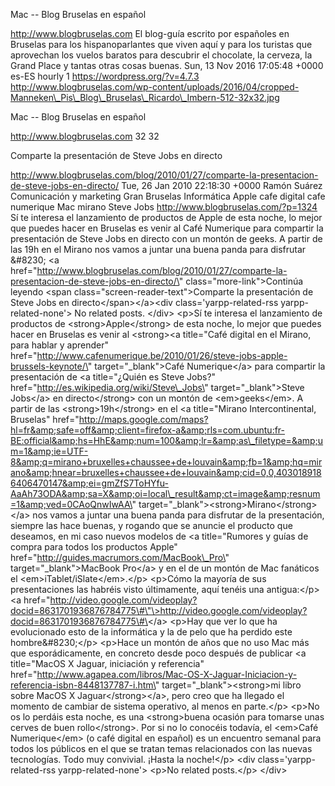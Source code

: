 Mac -- Blog Bruselas en español

http://www.blogbruselas.com El blog-guía escrito por españoles en
Bruselas para los hispanoparlantes que viven aquí y para los turistas
que aprovechan los vuelos baratos para descubrir el chocolate, la
cerveza, la Grand Place y tantas otras cosas buenas. Sun, 13 Nov 2016
17:05:48 +0000 es-ES hourly 1 https://wordpress.org/?v=4.7.3
http://www.blogbruselas.com/wp-content/uploads/2016/04/cropped-Manneken\_Pis\_Blog\_Bruselas\_Ricardo\_Imbern-512-32x32.jpg

Mac -- Blog Bruselas en español

http://www.blogbruselas.com 32 32

Comparte la presentación de Steve Jobs en directo

http://www.blogbruselas.com/blog/2010/01/27/comparte-la-presentacion-de-steve-jobs-en-directo/
Tue, 26 Jan 2010 22:18:30 +0000 Ramón Suárez Comunicación y marketing
Gran Bruselas Informática Apple cafe digital cafe numerique Mac mirano
Steve Jobs http://www.blogbruselas.com/?p=1324 Sí te interesa el
lanzamiento de productos de Apple de esta noche, lo mejor que puedes
hacer en Bruselas es venir al Café Numerique para compartir la
presentación de Steve Jobs en directo con un montón de geeks. A partir
de las 19h en el Mirano nos vamos a juntar una buena panda para
disfrutar &\#8230; \<a
href=\"http://www.blogbruselas.com/blog/2010/01/27/comparte-la-presentacion-de-steve-jobs-en-directo/\"
class=\"more-link\"\>Continúa leyendo \<span
class=\"screen-reader-text\"\>Comparte la presentación de Steve Jobs en
directo\</span\>\</a\>\<div class=\'yarpp-related-rss
yarpp-related-none\'\> No related posts. \</div\> \<p\>Sí te interesa el
lanzamiento de productos de \<strong\>Apple\</strong\> de esta noche, lo
mejor que puedes hacer en Bruselas es venir al \<strong\>\<a
title=\"Café digital en el Mirano, para hablar y aprender\"
href=\"http://www.cafenumerique.be/2010/01/26/steve-jobs-apple-brussels-keynote/\"
target=\"\_blank\"\>Café Numerique\</a\> para compartir la presentación
de \<a title=\"¿Quién es Steve Jobs?\"
href=\"http://es.wikipedia.org/wiki/Steve\_Jobs\"
target=\"\_blank\"\>Steve Jobs\</a\> en directo\</strong\> con un montón
de \<em\>geeks\</em\>. A partir de las \<strong\>19h\</strong\> en el
\<a title=\"Mirano Intercontinental, Bruselas\"
href=\"http://maps.google.com/maps?hl=fr&amp;safe=off&amp;client=firefox-a&amp;rls=com.ubuntu:fr-BE:official&amp;hs=HhE&amp;num=100&amp;lr=&amp;as\_filetype=&amp;um=1&amp;ie=UTF-8&amp;q=mirano+bruxelles+chaussee+de+louvain&amp;fb=1&amp;hq=mirano&amp;hnear=bruxelles+chaussee+de+louvain&amp;cid=0,0,4030189186406470147&amp;ei=gmZfS7ToHYfu-AaAh73ODA&amp;sa=X&amp;oi=local\_result&amp;ct=image&amp;resnum=1&amp;ved=0CAoQnwIwAA\"
target=\"\_blank\"\>\<strong\>Mirano\</strong\>\</a\> nos vamos a juntar
una buena panda para disfrutar de la presentación, siempre las hace
buenas, y rogando que se anuncie el producto que deseamos, en mi caso
nuevos modelos de \<a title=\"Rumores y guías de compra para todos los
productos Apple\" href=\"http://guides.macrumors.com/MacBook\_Pro\"
target=\"\_blank\"\>MacBook Pro\</a\> y en el de un montón de Mac
fanáticos el \<em\>iTablet/iSlate\</em\>.\</p\> \<p\>Cómo la mayoría de
sus presentaciones las habréis visto últimamente, aquí tenéis una
antigua:\</p\> \<a
href=\"http://video.google.com/videoplay?docid=8631701936876784775\#\"\>http://video.google.com/videoplay?docid=8631701936876784775\#\</a\>
\<p\>Hay que ver lo que ha evolucionado esto de la informática y la de
pelo que ha perdido este hombre&\#8230;\</p\> \<p\>Hace un montón de
años que no uso Mac más que esporádicamente, en concreto desde poco
después de publicar \<a title=\"MacOS X Jaguar, iniciación y
referencia\"
href=\"http://www.agapea.com/libros/Mac-OS-X-Jaguar-Iniciacion-y-referencia-isbn-8448137787-i.htm\"
target=\"\_blank\"\>\<strong\>mi libro sobre MacOS X
Jaguar\</strong\>\</a\>, pero creo que ha llegado el momento de cambiar
de sistema operativo, al menos en parte.\</p\> \<p\>No os lo perdáis
esta noche, es una \<strong\>buena ocasión para tomarse unas cerves de
buen rollo\</strong\>. Por si no lo conocéis todavía, el \<em\>Café
Numerique\</em\> (o café digital en español) es un encuentro semanal
para todos los públicos en el que se tratan temas relacionados con las
nuevas tecnologías. Todo muy convivial. ¡Hasta la noche!\</p\> \<div
class=\'yarpp-related-rss yarpp-related-none\'\> \<p\>No related
posts.\</p\> \</div\>

